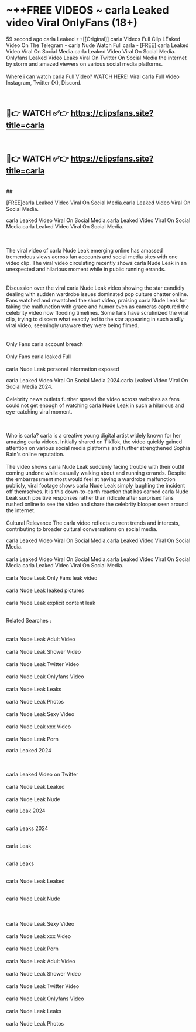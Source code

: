 # ~++FREE VIDEOS ~ carla Leaked video Viral OnlyFans (18+)<br>


59 second ago carla Leaked ++[[Original]] carla Videos Full Clip LEaked Video On The Telegram  - carla Nude  Watch Full carla - [FREE] carla Leaked Video Viral On Social Media.carla Leaked Video Viral On Social Media.   Onlyfans Leaked Video Leaks Viral On Twitter On Social Media the internet by storm and amazed viewers on various social media platforms. <br><br>
Where i can watch carla Full Video? WATCH HERE! Viral carla Full Video Instagram, Twitter (X), Discord. <br>


 <br>

##  🔴👉 WATCH ✅👉  <a href="https://clipsfans.site?title=carla&ref=git">https://clipsfans.site?title=carla</a> <br>
  <br>

##  🔴👉 WATCH ✅👉  <a href="https://clipsfans.site?title=carla&ref=git">https://clipsfans.site?title=carla</a> <br>
  <br>
  ##



[FREE]carla Leaked Video Viral On Social Media.carla Leaked Video Viral On Social Media. <br>

carla Leaked Video Viral On Social Media.carla Leaked Video Viral On Social Media.carla Leaked Video Viral On Social Media. <br>


  <br>

  <br>
The viral video of carla Nude Leak emerging online has amassed tremendous views across fan accounts and social media sites with one video clip. The viral video circulating recently shows carla Nude Leak in an unexpected and hilarious moment while in public running errands.<br>
<br>


<br>
Discussion over the viral carla Nude Leak video showing the star candidly dealing with sudden wardrobe issues dominated pop culture chatter online. Fans watched and rewatched the short video, praising carla Nude Leak for taking the malfunction with grace and humor even as cameras captured the celebrity video now flooding timelines. Some fans have scrutinized the viral clip, trying to discern what exactly led to the star appearing in such a silly viral video, seemingly unaware they were being filmed.<br>
<br>
<br> 
Only Fans carla account breach<br>
<br>
Only Fans carla leaked Full <br>
<br>
carla Nude Leak personal information exposed<br>

carla Leaked Video Viral On Social Media 2024.carla Leaked Video Viral On Social Media 2024. <br>
<br>
Celebrity news outlets further spread the video across websites as fans could not get enough of watching carla Nude Leak in such a hilarious and eye-catching viral moment.<br>
<br>

<br>
Who is carla? carla is a creative young digital artist widely known for her amazing carla videos. Initially shared on TikTok, the video quickly gained attention on various social media platforms and further strengthened Sophia Rain's online reputation.<br>
<br>
The video shows carla Nude Leak suddenly facing trouble with their outfit coming undone while casually walking about and running errands. Despite the embarrassment most would feel at having a wardrobe malfunction publicly, viral footage shows carla Nude Leak simply laughing the incident off themselves. It is this down-to-earth reaction that has earned carla Nude Leak such positive responses rather than ridicule after surprised fans rushed online to see the video and share the celebrity blooper seen around the internet.<br>
<br>
Cultural Relevance The carla video reflects current trends and interests, contributing to broader cultural conversations on social media.<br>

carla Leaked Video Viral On Social Media.carla Leaked Video Viral On Social Media.<br>
<br>
carla Leaked Video Viral On Social Media.carla Leaked Video Viral On Social Media.carla Leaked Video Viral On Social Media.<br>
<br>
carla Nude Leak Only Fans leak video<br>
<br>
carla Nude Leak leaked pictures<br>
<br>
carla Nude Leak explicit content leak<br>


<br>
Related Searches :<br>
<br>

<br>
carla Nude Leak Adult Video<br>
<br>
carla Nude Leak Shower Video<br>
<br>
carla Nude Leak Twitter Video<br>
<br>
carla Nude Leak Onlyfans Video<br>
<br>
carla Nude Leak Leaks<br>
<br>
carla Nude Leak Photos<br>

<br>
carla Nude Leak Sexy Video<br>
<br>
carla Nude Leak xxx Video<br>
<br>
carla Nude Leak Porn<br>

carla  Leaked 2024 <br> <br>
<br>

carla Leaked Video on Twitter <br>
<br>
carla Nude Leak Leaked<br>
<br>
carla Nude Leak Nude<br>


carla  Leak 2024 <br> <br>



carla  Leaks 2024 <br> <br>



 
carla  Leak<br> <br>



carla  Leaks<br> <br>


carla Nude Leak Leaked<br> <br>

carla Nude Leak Nude<br> <br>
<br> <br>
carla Nude Leak Sexy Video
<br> <br>
carla Nude Leak xxx Video
<br> <br>
carla Nude Leak Porn
<br> <br>
carla Nude Leak Adult Video
<br> <br>
carla Nude Leak Shower Video
<br> <br>
carla Nude Leak Twitter Video
<br> <br>
carla Nude Leak Onlyfans Video
<br> <br>
carla Nude Leak Leaks
<br> <br>
carla Nude Leak Photos






</p>




 



</p>










